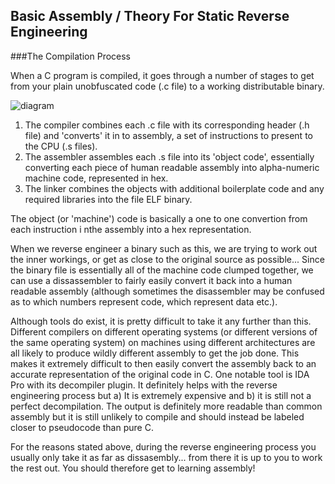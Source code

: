 ## Basic Assembly / Theory For Static Reverse Engineering

###The Compilation Process

When a C program is compiled, it goes through a number of stages to get from your plain unobfuscated code (.c file) to a working distributable binary.

![diagram](https://upload.wikimedia.org/wikipedia/commons/0/0f/Avr-gcc.png)

1. The compiler combines each .c file with its corresponding header (.h file) and 'converts' it in to assembly, a set of instructions to present to the CPU (.s files).
2. The assembler assembles each .s file into its 'object code', essentially converting each piece of human readable assembly into alpha-numeric machine code, represented in hex.
3. The linker combines the objects with additional boilerplate code and any required libraries into the file ELF binary.

The object (or 'machine') code is basically a one to one convertion from each instruction i nthe assembly into a hex representation.

When we reverse engineer a binary such as this, we are trying to work out the inner workings, or get as close to the original source as possible... Since the binary file is essentially all of the machine code clumped together, we can use a dissassembler to fairly easily convert it back into a human readable assembly (although sometimes the disassembler may be confused as to which numbers represent code, which represent data etc.).

Although tools do exist, it is pretty difficult to take it any further than this. Different compilers on different operating systems (or different versions of the same operating system) on machines using different architectures are all likely to produce wildly different assembly to get the job done. This makes it extremely difficult to then easily convert the assembly back to an accurate representation of the original code in C. One notable tool is IDA Pro with its decompiler plugin. It definitely helps with the reverse engineering process but a) It is extremely expensive and b) it is still not a perfect decompilation. The output is definitely more readable than common assembly but it is still unlikely to compile and should instead be labeled closer to pseudocode than pure C.

For the reasons stated above, during the reverse engineering process you usually only take it as far as dissasembly... from there it is up to you to work the rest out. You should therefore get to learning assembly!



